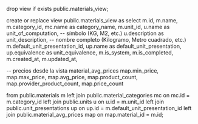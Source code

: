 drop view if exists public.materials_view;

create or replace view public.materials_view as
select
  m.id,
  m.name,
  m.category_id,
  mc.name as category_name,
  m.unit_id,
  u.name as unit_of_computation,     -- símbolo (KG, M2, etc.)
  u.description as unit_description, -- nombre completo (Kilogramo, Metro cuadrado, etc.)
  m.default_unit_presentation_id,
  up.name as default_unit_presentation,
  up.equivalence as unit_equivalence,
  m.is_system,
  m.is_completed,
  m.created_at,
  m.updated_at,

  -- precios desde la vista material_avg_prices
  map.min_price,
  map.max_price,
  map.avg_price,
  map.product_count,
  map.provider_product_count,
  map.price_count

from public.materials m
left join public.material_categories mc
  on mc.id = m.category_id
left join public.units u
  on u.id = m.unit_id
left join public.unit_presentations up
  on up.id = m.default_unit_presentation_id
left join public.material_avg_prices map
  on map.material_id = m.id;
